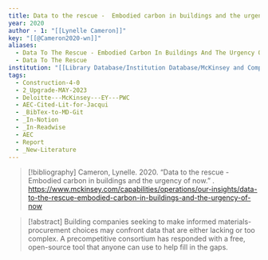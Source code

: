 ```yaml
---
title: Data to the rescue -  Embodied carbon in buildings and the urgency of now
year: 2020
author - 1: "[[Lynelle Cameron]]"
key: "[[@Cameron2020-wn]]"
aliases:
  - Data To The Rescue - Embodied Carbon In Buildings And The Urgency Of Now
  - Data To The Rescue
institution: "[[Library Database/Institution Database/McKinsey and Company]]"
tags:
  - Construction-4-0
  - 2_Upgrade-MAY-2023
  - Deloitte---McKinsey---EY---PWC
  - AEC-Cited-Lit-for-Jacqui
  - _BibTex-to-MD-Git
  - _In-Notion
  - _In-Readwise
  - AEC
  - Report
  - _New-Literature
---
```


> [!bibliography]
> Cameron, Lynelle. 2020. “Data to the rescue -  Embodied carbon in buildings and the urgency of now.” . https://www.mckinsey.com/capabilities/operations/our-insights/data-to-the-rescue-embodied-carbon-in-buildings-and-the-urgency-of-now

> [!abstract]
> Building companies seeking to make informed materials-procurement choices may confront data that are either lacking or too complex. A precompetitive consortium has responded with a free, open-source tool that anyone can use to help fill in the gaps.